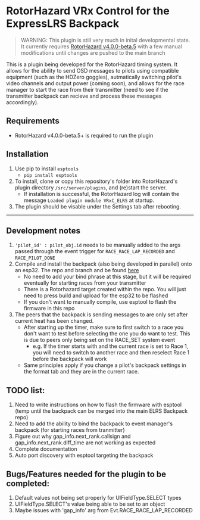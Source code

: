 # RotorHazard VRx Control for the ExpressLRS Backpack

> WARNING: This plugin is still very much in inital developmental state. It currently requires [RotorHazard v4.0.0-beta.5](https://github.com/RotorHazard/RotorHazard/releases/tag/v4.0.0-beta.5) with a few manual modifications until changes are pushed to the main branch

This is a plugin being developed for the RotorHazard timing system. It allows for the ability to send OSD messages to pilots using compatible equipment (such as the HDZero goggles), autmatically switching pilot's video channels and output power (coming soon), and allows for the race manager to start the race from their transmitter (need to see if the transmitter backpack can recieve and process these messages accordingly). 

## Requirements

- RotorHazard v4.0.0-beta.5+ is required to run the plugin

## Installation

1. Use pip to install `esptools`
    - `pip install esptools`
2. To install, clone or copy this repository's folder into RotorHazard's plugin directory `/src/server/plugins`, and (re)start the server.
    - If installation is successful, the RotorHazard log will contain the message `Loaded plugin module VRxC_ELRS` at startup.
3. The plugin should be visable under the Settings tab after rebooting. 

---

## Development notes
1. `'pilot_id' : pilot_obj.id` needs to be manually added to the args passed through the event trigger for `RACE_RACE_LAP_RECORDED` and `RACE_PILOT_DONE`
2. Compile and install the backpack (also being developed in parallel) onto an esp32. The repo and branch and be found [here](https://github.com/i-am-grub/ELRS-Backpack/tree/rotorhazard)
    - No need to add your bind phrase at this stage, but it will be required eventually for starting races from your transmitter
    - There is a Rotorhazard target created within the repo. You will just need to press build and upload for the esp32 to be flashed
    - If you don't want to manually compile, use esptool to flash the firmware in this repo
3. The peers that the backpack is sending messages to are only set after current heat has been changed.
    - After starting up the timer, make sure to first switch to a race you don't want to test before selecting the one you do want to test. This is due to peers only being set on the RACE_SET system event 
        - e.g. If the timer starts with and the current race is set to Race 1, you will need to switch to another race and then reselect Race 1 before the backpack will work
    - Same principles apply if you change a pilot's backpack settings in the format tab and they are in the current race.

## TODO list:
1. Need to write instructions on how to flash the firmware with esptool (temp until the backpack can be merged into the main ELRS Backpack repo)
2. Need to add the ability to bind the backpack to event manager's backpack (for starting races from tranmitter)
3. Figure out why gap_info.next_rank.callsign and gap_info.next_rank.diff_time are not working as expected
4. Complete documentation
5. Auto port discovery with esptool targeting the backpack

## Bugs/Features needed for the plugin to be completed:
1. Default values not being set properly for UIFieldType.SELECT types
2. UIFieldType.SELECT's value being able to be set to an object 
3. Maybe issues with 'gap_info' arg from Evt.RACE_RACE_LAP_RECORDED